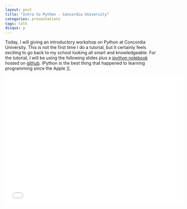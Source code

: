 ```yaml
---
layout: post
title: "Intro to Python - Concordia University"
categories: presentations
tags: talk
disqus: y
---
```


Today, I will giving an introductory workshop on Python at Concordia University. This is not the first time I do a tutorial, but it certainly feels exciting to go back to my school looking all smart and knowledgeable. For the tutorial, I will be using the following slides plus a [ipython notebook](http://nbviewer.ipython.org/github/anas-ambri/intro-python-ConU/blob/master/Intro_Python.ipynb) hosted on [github](https://github.com/anas-ambri/intro-python-ConU). IPython is the best thing that happened to learning programming since the Apple ][.

<iframe src="//slides.com/anasambri/intro_python_concordia/embed" width="576" height="420" scrolling="no" frameborder="0" webkitallowfullscreen mozallowfullscreen allowfullscreen></iframe>
